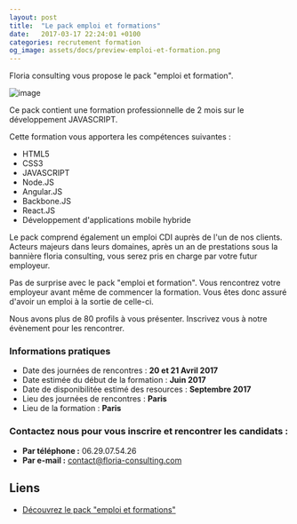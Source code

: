 ```yaml
---
layout: post
title:  "Le pack emploi et formations"
date:   2017-03-17 22:24:01 +0100
categories: recrutement formation
og_image: assets/docs/preview-emploi-et-formation.png
---
```


Floria consulting vous propose le pack "emploi et formation".

![image]({{page.og_image}})


Ce pack contient une formation professionnelle de 2 mois 
sur le développement JAVASCRIPT.

Cette formation vous apportera les compétences suivantes :
- HTML5
- CSS3
- JAVASCRIPT
- Node.JS
- Angular.JS
- Backbone.JS
- React.JS
- Développement d'applications mobile hybride

Le pack comprend également un emploi CDI auprès de l'un
de nos clients. Acteurs majeurs dans leurs domaines, après
un an de prestations sous la bannière floria consulting,
vous serez pris en charge par votre futur employeur.

Pas de surprise avec le pack "emploi et formation". Vous
rencontrez votre employeur avant même de commencer la
formation. Vous êtes donc assuré d'avoir un emploi à 
la sortie de celle-ci.
 
Nous avons plus de 80 profils à vous présenter. Inscrivez vous à notre évènement
pour les rencontrer.

### Informations pratiques

- Date des journées de rencontres : **20 et 21 Avril 2017**
- Date estimée du début de la formation : **Juin 2017**
- Date de disponibilitée estimé des resources : **Septembre 2017**
- Lieu des journées de rencontres : **Paris**
- Lieu de la formation : **Paris**

### Contactez nous pour vous inscrire et rencontrer les candidats :

- **Par téléphone :** 06.29.07.54.26
- **Par e-mail :** contact@floria-consulting.com
 
## Liens 
- [Découvrez le pack "emploi et formations"](pack-emploi-et-formation)